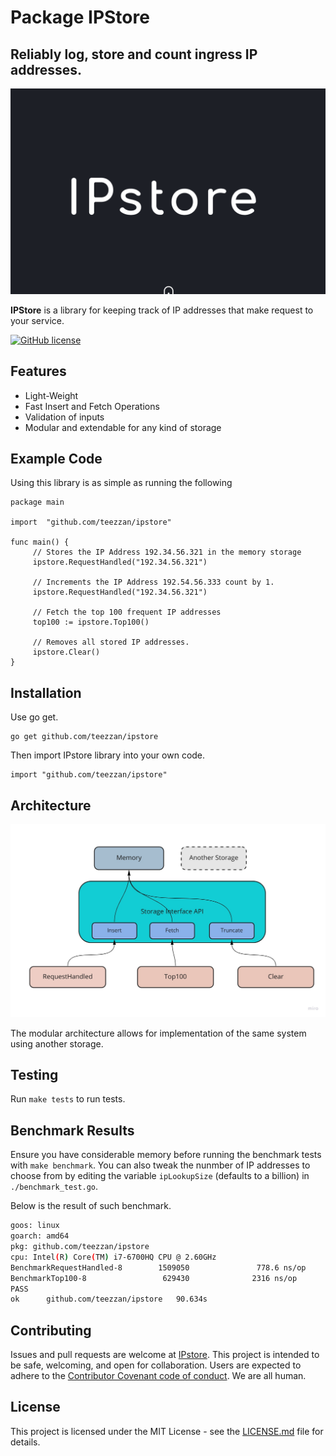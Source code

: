 Package IPStore
=================

Reliably log, store and count ingress IP addresses.
------------

![Logo](./images/IPstore.png)

**IPStore** is a library for keeping track of IP addresses that make request to your service. 


[![GitHub license](https://img.shields.io/badge/license-MIT-blue.svg)](https://github.com/teezzan/cdenv/blob/master/LICENSE.md)


Features
------------

- Light-Weight
- Fast Insert and Fetch Operations
- Validation of inputs
- Modular and extendable for any kind of storage

Example Code
------------

Using this library is as simple as running the following 
```golang
package main

import 	"github.com/teezzan/ipstore"

func main() {
	 // Stores the IP Address 192.34.56.321 in the memory storage
	 ipstore.RequestHandled("192.34.56.321") 
    
	 // Increments the IP Address 192.54.56.333 count by 1.
	 ipstore.RequestHandled("192.34.56.321") 

	 // Fetch the top 100 frequent IP addresses
	 top100 := ipstore.Top100()
	 
	 // Removes all stored IP addresses. 
	 ipstore.Clear()
}

```

Installation
------------

Use go get.

	go get github.com/teezzan/ipstore

Then import  IPstore library into your own code.

	import "github.com/teezzan/ipstore"


Architecture
-----------
![Logo](./images/arch.jpg)

The modular architecture allows for implementation of the same system using another storage.

Testing
-------

Run `make tests` to run tests. 

Benchmark Results
-----
Ensure you have considerable memory before running the benchmark tests with `make benchmark`. You can also tweak the nunmber of IP addresses to choose from by editing the variable `ipLookupSize` (defaults to a billion) in `./benchmark_test.go`. 

Below is the result of such benchmark.
```bash
goos: linux
goarch: amd64
pkg: github.com/teezzan/ipstore
cpu: Intel(R) Core(TM) i7-6700HQ CPU @ 2.60GHz
BenchmarkRequestHandled-8        1509050               778.6 ns/op
BenchmarkTop100-8                 629430              2316 ns/op
PASS
ok      github.com/teezzan/ipstore   90.634s
```
Contributing
------------
Issues and pull requests are welcome at [IPstore](https://github.com/teezzan/ipstore). This project is intended to be safe, welcoming, and open for collaboration. Users are expected to adhere to the [Contributor Covenant code of conduct](https://www.contributor-covenant.org/version/2/0/code_of_conduct/). We are all human.

## License
This project is licensed under the MIT License - see the [LICENSE.md](LICENSE.md) file for details.

